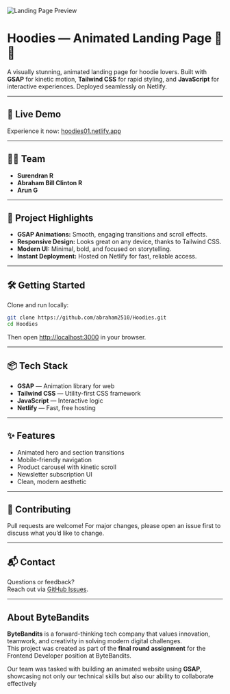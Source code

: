 ![Landing Page Preview](https://ik.imagekit.io/c2zxrxqp6/Hoodies/Screenshot%202025-08-30%20at%206.30.27%E2%80%AFPM.png?updatedAt=1756558875894)

# Hoodies — Animated Landing Page 👕✨

A visually stunning, animated landing page for hoodie lovers. Built with **GSAP** for kinetic motion, **Tailwind CSS** for rapid styling, and **JavaScript** for interactive experiences. Deployed seamlessly on Netlify.

---

## 🚀 Live Demo

Experience it now: [hoodies01.netlify.app](https://hoodies01.netlify.app)

---

## 🧑‍💻 Team

- **Surendran R**
- **Abraham Bill Clinton R**
- **Arun G**

---

## 🎨 Project Highlights

- **GSAP Animations:** Smooth, engaging transitions and scroll effects.
- **Responsive Design:** Looks great on any device, thanks to Tailwind CSS.
- **Modern UI:** Minimal, bold, and focused on storytelling.
- **Instant Deployment:** Hosted on Netlify for fast, reliable access.

---

## 🛠️ Getting Started

Clone and run locally:

```bash
git clone https://github.com/abraham2510/Hoodies.git
cd Hoodies
```

Then open [http://localhost:3000](http://localhost:3000) in your browser.

---

## 📦 Tech Stack

- **GSAP** — Animation library for web
- **Tailwind CSS** — Utility-first CSS framework
- **JavaScript** — Interactive logic
- **Netlify** — Fast, free hosting

---

## ✨ Features

- Animated hero and section transitions
- Mobile-friendly navigation
- Product carousel with kinetic scroll
- Newsletter subscription UI
- Clean, modern aesthetic

---

## 🤝 Contributing

Pull requests are welcome! For major changes, please open an issue first to discuss what you’d like to change.

---

## 📬 Contact

Questions or feedback?  
Reach out via [GitHub Issues](https://github.com/abraham2510/Hoodies/issues).

---

## About ByteBandits

**ByteBandits** is a forward-thinking tech company that values innovation, teamwork, and creativity in solving modern digital challenges.  
This project was created as part of the **final round assignment** for the Frontend Developer position at ByteBandits.

Our team was tasked with building an animated website using **GSAP**, showcasing not only our technical skills but also our ability to collaborate effectively
